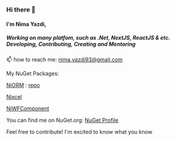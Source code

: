 ### Hi there 👋
#### I'm Nima Yazdi,
##### Working on many platfom, such as .Net, NextJS, ReactJS & etc. Developing, Contributing, Creating and Mentoring


📫 how to reach me: nima.yazdi93@gmail.com


My NuGet Packages:

[NiORM](https://www.nuget.org/packages/NiORM) :  [repo](https://github.com/nimayazdi93/NiORM)

[Nixcel](https://www.nuget.org/packages/Nixcel)

[NiWFComponent](https://www.nuget.org/packages/NiWFComponent)


You can find me on NuGet.org:
[NuGet Profile](https://www.nuget.org/profiles/nimayazdi)


Feel free to contribute! I'm excited to know what you know
<!--
**nimayazdi93/nimayazdi93** is a ✨ _special_ ✨ repository because its `README.md` (this file) appears on your GitHub profile.

Here are some ideas to get you started:

- 🔭 I’m currently working on ...
- 🌱 I’m currently learning ...
- 👯 I’m looking to collaborate on ...
- 🤔 I’m looking for help with ...
- 💬 Ask me about ...
- 📫 How to reach me: ...
- 😄 Pronouns: ...
- ⚡ Fun fact: ...
-->
